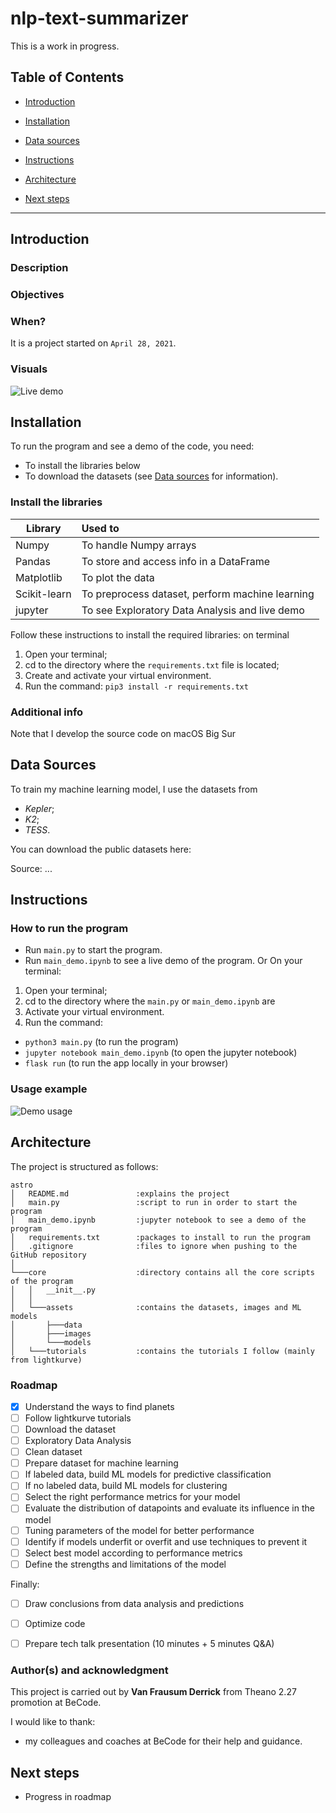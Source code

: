 # nlp-text-summarizer
This is a work in progress.


## Table of Contents

- [Introduction](#introduction)

- [Installation](#installation)

- [Data sources](#data-sources)

- [Instructions](#instructions)

- [Architecture](#architecture)

- [Next steps](#next-steps)

---

## Introduction
### Description


### Objectives


### When?
It is a project started on `April 28, 2021`.

### Visuals
![Live demo](core/assets/images/live_demo.png)


## Installation
To run the program and see a demo of the code, you need:
- To install the libraries below
- To download the datasets (see [Data sources](#data-sources) for information).

### Install the libraries
| Library          | Used to                                        |
| ---------------- | :----------------------------------------------|
| Numpy            | To handle Numpy arrays                         |
| Pandas           | To store and access info in a DataFrame        |
| Matplotlib       | To plot the data                               |
| Scikit-learn     | To preprocess dataset, perform machine learning|
| jupyter          | To see Exploratory Data Analysis and live demo |


Follow these instructions to install the required libraries: on terminal
1. Open your terminal;
2. cd to the directory where the `requirements.txt` file is located;
3. Create and activate your virtual environment.
4. Run the command: 
```pip3 install -r requirements.txt```

### Additional info
Note that I develop the source code on macOS Big Sur

## Data Sources
To train my machine learning model, I use the datasets from
- *Kepler*;
- *K2*;
- *TESS*.

You can download the public datasets here: 

Source:
...

## Instructions
### How to run the program
- Run `main.py` to start the program.
- Run `main_demo.ipynb` to see a live demo of the program.
Or
On your terminal:
1. Open your terminal;
2. cd to the directory where the `main.py` or `main_demo.ipynb` are
3. Activate your virtual environment.
4. Run the command:
- `python3 main.py` (to run the program)
- `jupyter notebook main_demo.ipynb` (to open the jupyter notebook)
- `flask run` (to run the app locally in your browser)


### Usage example
![Demo usage](core/assets/images/demo_usage.png)



## Architecture
The project is structured as follows:

```
astro
│   README.md               :explains the project
│   main.py                 :script to run in order to start the program
│   main_demo.ipynb         :jupyter notebook to see a demo of the program
│   requirements.txt        :packages to install to run the program
│   .gitignore              :files to ignore when pushing to the GitHub repository
│
└───core                    :directory contains all the core scripts of the program
│   │   __init__.py
│   │
│   └───assets              :contains the datasets, images and ML models
│       ├───data
│       ├───images
│       └───models
│   └───tutorials           :contains the tutorials I follow (mainly from lightkurve)
```

### Roadmap
- [x] Understand the ways to find planets
- [ ] Follow lightkurve tutorials
- [ ] Download the dataset
- [ ] Exploratory Data Analysis
- [ ] Clean dataset
- [ ] Prepare dataset for machine learning
- [ ] If labeled data, build ML models for predictive classification
- [ ] If no labeled data, build ML models for clustering
- [ ] Select the right performance metrics for your model
- [ ] Evaluate the distribution of datapoints and evaluate its influence in the model
- [ ] Tuning parameters of the model for better performance
- [ ] Identify if models underfit or overfit and use techniques to prevent it
- [ ] Select best model according to performance metrics
- [ ] Define the strengths and limitations of the model

Finally:
- [ ] Draw conclusions from data analysis and predictions
- [ ] Optimize code
- [ ] Prepare tech talk presentation (10 minutes + 5 minutes Q&A)


### Author(s) and acknowledgment
This project is carried out by **Van Frausum Derrick** 
from Theano 2.27 promotion at BeCode.

I would like to thank:
- my colleagues and coaches at BeCode for their help and guidance.


## Next steps
- Progress in roadmap
